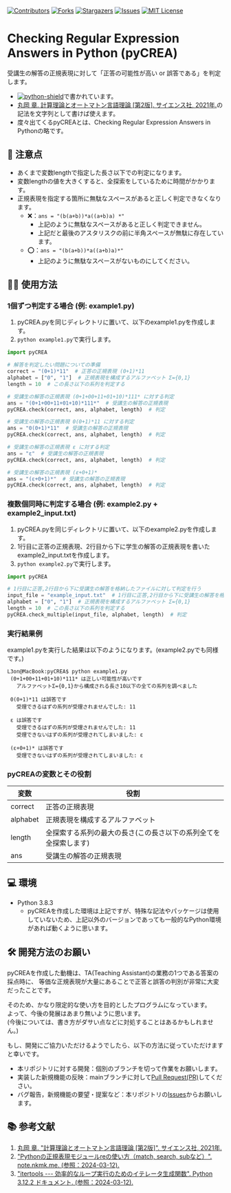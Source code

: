 [![Contributors][contributors-shield]][contributors-url]
[![Forks][forks-shield]][forks-url]
[![Stargazers][stars-shield]][stars-url]
[![Issues][issues-shield]][issues-url]
[![MIT License][license-shield]][license-url]

# Checking Regular Expression Answers in Python (pyCREA)
受講生の解答の正規表現に対して「正答の可能性が高い or 誤答である」を判定します。
- [![python-shield]][python-url]で書かれています。
- [丸岡 章. 計算理論とオートマトン言語理論 [第2版]. サイエンス社, 2021年.][theory-of-computation-textbook-url]の記法を文字列として書けば使えます。
- 度々出てくるpyCREAとは、Checking Regular Expression Answers in Pythonの略です。

## 🚨 注意点
- あくまで変数lengthで指定した長さ以下での判定になります。
- 変数lengthの値を大きくすると、全探索をしているために時間がかかります。
- 正規表現を指定する箇所に無駄なスペースがあると正しく判定できなくなります。
  - ❌：`ans = "(b(a+b))*a((a+b)a) *"`
    - 上記のように無駄なスペースがあると正しく判定できません。
    - 上記だと最後のアスタリスクの前に半角スペースが無駄に存在しています。
  - ⭕️：`ans = "(b(a+b))*a((a+b)a)*"`
    - 上記のように無駄なスペースがないものにしてください。

## 🧑‍💻 使用方法
### 1個ずつ判定する場合 (例: example1.py)
1. pyCREA.pyを同じディレクトリに置いて、以下のexample1.pyを作成します。
2. `python example1.py`で実行します。
```python
import pyCREA

# 解答を判定したい問題についての準備
correct = "(0+1)*11"  # 正答の正規表現 (0+1)*11
alphabet = ["0", "1"]  # 正規表現を構成するアルファベット Σ={0,1}
length = 10  # この長さ以下の系列を判定する

# 受講生の解答の正規表現 (0+1+00+11+01+10)*111* に対する判定
ans = "(0+1+00+11+01+10)*111*"  # 受講生の解答の正規表現
pyCREA.check(correct, ans, alphabet, length)  # 判定

# 受講生の解答の正規表現 0(0+1)*11 に対する判定
ans = "0(0+1)*11"  # 受講生の解答の正規表現
pyCREA.check(correct, ans, alphabet, length)  # 判定

# 受講生の解答の正規表現 ε に対する判定
ans = "ε"  # 受講生の解答の正規表現
pyCREA.check(correct, ans, alphabet, length)  # 判定

# 受講生の解答の正規表現 (ε+0+1)*
ans = "(ε+0+1)*"  # 受講生の解答の正規表現
pyCREA.check(correct, ans, alphabet, length)  # 判定
```

### 複数個同時に判定する場合 (例: example2.py + example2_input.txt)
1. pyCREA.pyを同じディレクトリに置いて、以下のexample2.pyを作成します。
2. 1行目に正答の正規表現、2行目から下に学生の解答の正規表現を書いたexample2_input.txtを作成します。
3. `python example2.py`で実行します。
```python
import pyCREA

# 1行目に正答,2行目から下に受講生の解答を格納したファイルに対して判定を行う
input_file = "example_input.txt"  # 1行目に正答,2行目から下に受講生の解答を格納したファイル
alphabet = ["0", "1"]  # 正規表現を構成するアルファベット Σ={0,1}
length = 10  # この長さ以下の系列を判定する
pyCREA.check_multiple(input_file, alphabet, length)  # 判定
```

### 実行結果例
example1.pyを実行した結果は以下のようになります。(example2.pyでも同様です。)
```console
L3on@MacBook:pyCREA$ python example1.py 
 (0+1+00+11+01+10)*111* は正しい可能性が高いです
   アルファベットΣ={0,1}から構成される長さ10以下の全ての系列を調べました

 0(0+1)*11 は誤答です
   受理できるはずの系列が受理されませんでした: 11

 ε は誤答です
   受理できるはずの系列が受理されませんでした: 11
   受理できないはずの系列が受理されてしまいました: ε

 (ε+0+1)* は誤答です
   受理できないはずの系列が受理されてしまいました: ε
```

### pyCREAの変数とその役割
| 変数 | 役割 |
| --- | --- |
| correct | 正答の正規表現 |
| alphabet | 正規表現を構成するアルファベット |
| length | 全探索する系列の最大の長さ(この長さ以下の系列全てを全探索します) |
| ans | 受講生の解答の正規表現 |


## 💻 環境
- Python 3.8.3
  - pyCREAを作成した環境は上記ですが、特殊な記法やパッケージは使用していないため、上記以外のバージョンであっても一般的なPython環境があれば動くように思います。

## 🛠️ 開発方法のお願い
pyCREAを作成した動機は、TA(Teaching Assistant)の業務の1つである答案の採点時に、
等価な正規表現が大量にあることで正答と誤答の判別が非常に大変だったことです。

そのため、かなり限定的な使い方を目的としたプログラムになっています。  
よって、今後の発展はあまり無いように思います。  
(今後については、書き方がダサい点などに対処することはあるかもしれません。)

もし、開発にご協力いただけるようでしたら、以下の方法に従っていただけますと幸いです。

- 本リポジトリに対する開発：個別のブランチを切って作業をお願いします。
- 実装した新規機能の反映：mainブランチに対して[Pull Request(PR)][pull-requests-url]してください。
- バグ報告，新規機能の要望・提案など：本リポジトリの[Issues][issues-url]からお願いします。

## 📚 参考文献
1. [丸岡 章. "計算理論とオートマトン言語理論 [第2版]". サイエンス社, 2021年.][theory-of-computation-textbook-url]
2. ["Pythonの正規表現モジュールreの使い方（match, search, subなど）". note.nkmk.me. (参照：2024-03-12).][python-re-note-nkmk-me-url]
3. ["itertools --- 効率的なループ実行のためのイテレータ生成関数". Python 3.12.2 ドキュメント. (参照：2024-03-12).][python-itertools.product-url]

<!--
========================================================================
本README.mdで使用しているリンク
========================================================================
-->
<!-- 
------------------------------------------------------------------------
GitHub関連
------------------------------------------------------------------------
-->
<!-- Contributors -->
[contributors-shield]: https://img.shields.io/github/contributors/L3onSW/pyCREA.svg?style=for-the-badge
[contributors-url]: https://github.com/L3onSW/pyCREA/graphs/contributors
<!-- Forks -->
[forks-shield]: https://img.shields.io/github/forks/L3onSW/pyCREA.svg?style=for-the-badge
[forks-url]: https://github.com/L3onSW/pyCREA/network/members
<!-- Stars -->
[stars-shield]: https://img.shields.io/github/stars/L3onSW/pyCREA.svg?style=for-the-badge
[stars-url]: https://github.com/L3onSW/pyCREA/stargazers
<!-- Isuues -->
[issues-shield]: https://img.shields.io/github/issues/L3onSW/pyCREA.svg?style=for-the-badge
[issues-url]: https://github.com/L3onSW/pyCREA/issues
<!-- License -->
[license-shield]: https://img.shields.io/github/license/L3onSW/pyCREA.svg?style=for-the-badge
[license-url]: https://github.com/L3onSW/pyCREA/blob/master/LICENSE.txt
<!-- Pull Requests -->
[pull-requests-url]: https://github.com/L3onSW/pyCREA/pulls

<!-- example1.py -->
[license-url]: https://github.com/L3onSW/pyCREA/blob/master/LICENSE.txt
<!-- example2.py -->
[license-url]: https://github.com/L3onSW/pyCREA/blob/master/LICENSE.txt
<!-- example2_input.txt -->
[license-url]: https://github.com/L3onSW/pyCREA/blob/master/LICENSE.txt

<!-- 
------------------------------------------------------------------------
その他Webページ(参考文献など)
------------------------------------------------------------------------
-->
<!-- Python -->
[python-shield]: https://img.shields.io/badge/Python-FFD43B?style=for-the-badge&logo=python&logoColor=blue
[python-url]: https://www.python.org
<!-- 丸岡 章. 計算理論とオートマトン言語理論 [第2版]　-->
[theory-of-computation-textbook-url]: https://www.saiensu.co.jp/search/?isbn=978-4-7819-1521-0&y=2021
<!-- Pythonの正規表現モジュールreの使い方（match, search, subなど）-->
[python-re-note-nkmk-me-url]: https://note.nkmk.me/python-re-match-search-findall-etc/
<!-- itertools.product -->
[python-itertools.product-url]: https://docs.python.org/ja/3/library/itertools.html#itertools.product
